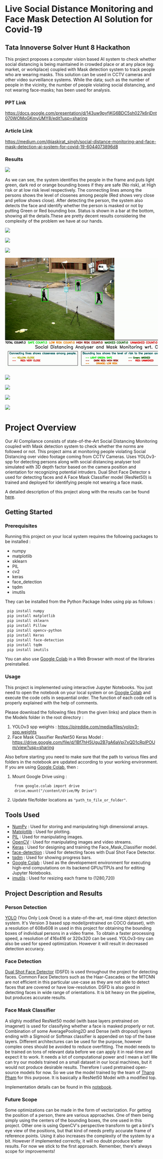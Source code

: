 # Live Social Distance Monitoring and Face Mask Detection AI Solution for Covid-19

## Tata Innoverse Solver Hunt 8 Hackathon

This project proposes a computer vision based AI system to check whether social distancing is being maintained in crowded place or at any place (eg: market, or workplace) coupled with Mask detection system to track people who are wearing masks. This solution can be used in CCTV cameras and other video surveillance systems. While the data; such as the number of people in the vicinity, the number of people violating social distancing, and not wearing face-masks; has been used for analysis.

### PPT Link

https://docs.google.com/presentation/d/143uw9pyfjKG6BDC5sh027k6rjDnt070WOMoGKmyUMY8/edit?usp=sharing

### Article Link

https://medium.com/@jaskirat_singh/social-distance-monitoring-and-face-mask-detection-ai-system-for-covid-19-6044073896d8

### Results

 ![](Result.gif)
 
As we can see, the system identifies the people in the frame and puts light green, dark red or orange bounding boxes if they are safe (No risk), at High risk or at low risk level respectively. The connecting lines among the persons shows the level of closenes among people (Red shows very close and yellow shows close). After detecting the person, the system also detects the face and identify whether the person is masked or not by putting Green or Red bounding box. Status is shown in a bar at the bottom, showing all the details.These are pretty decent results considering the complexity of the problem we have at our hands.
 
 ![](Result1.gif)

  ![](Result2.gif)
  
  ![](Result4.gif)

  ![](Result3.gif)

  ![](Result5.gif)

  ![](Result6.gif)
  
  ![](Result7.gif)
  
  ![](Result8.gif)

# Project Overview
Our AI Compliance consists of state-of-the-Art Social Distancing Monitoring coupled with Mask detection system to check whether the norms are followed or not. This project aims at monitoring people violating Social Distancing over video footage coming from CCTV Cameras. Uses YOLOv3-spp for detecting persons along with social distancing analyser tool simulated with 3D depth factor based on the camera position and orientation for recognizing potential intruders. Dual Shot Face Detector s used for detecting faces and A Face Mask Classifier model (ResNet50) is trained and deployed for identifying people not wearing a face mask.

A detailed description of this project along with the results can be found [here](#project-description-and-results).

## Getting Started

### Prerequisites
Running this project on your local system requires the following packages to be installed :

* numpy
* matplotlib
* sklearn
* PIL
* cv2
* keras 
* face_detection
* tqdm
* imutils

They can be installed from the Python Package Index using pip as follows :
 
     pip install numpy
     pip install matplotlib
     pip install sklearn
     pip install Pillow
     pip install opencv-python
     pip install Keras
     pip install face-detection
     pip install tqdm
     pip install imutils
     
You can also use [Google Colab](https://colab.research.google.com/) in a Web Browser with most of the libraries preinstalled.

### Usage
This project is implemented using interactive Jupyter Notebooks. You just need to open the notebook on your local system or on [Google Colab](https://colab.research.google.com/) and execute the code cells in sequential order. The function of each code cell is properly explained with the help of comments.

Please download the following files (from the given links) and place them in the Models folder in the root directory :
1. YOLOv3 spp weights :  https://pjreddie.com/media/files/yolov3-spp.weights
2. Face Mask Classifier ResNet50 Keras Model : https://drive.google.com/file/d/1Bf7hH5Ugu2B7gA6aVpi7xQD1cRpIPOUm/view?usp=sharing

Also before starting you need to make sure that the path to various files and folders in the notebook are updated according to your working environment. If you are using [Google Colab](https://colab.research.google.com/), then :
1. Mount Google Drive using : 

        from google.colab import drive
        drive.mount("/content/drive/My Drive")
        
2. Update file/folder locations as `"path_to_file_or_folder"`.

## Tools Used
* [NumPy](https://numpy.org/) : Used for storing and manipulating high dimensional arrays.
* [Matplotlib](https://matplotlib.org/) : Used for plotting.
* [PIL](https://pillow.readthedocs.io/en/stable/) : Used for manipulating images.
* [OpenCV](https://opencv.org/) : Used for manipulating images and video streams.
* [Keras](https://keras.io/) : Used for designing and training the Face_Mask_Classifier model.
* [face-detection](https://github.com/hukkelas/DSFD-Pytorch-Inference) : Used for detecting faces with Dual Shot Face Detector.
* [tqdm](https://github.com/tqdm/tqdm) : Used for showing progress bars.
* [Google Colab](https://colab.research.google.com/) : Used as the developement environment for executing high-end computations on its backend GPUs/TPUs and for editing Jupyter Notebooks. 
* [imutils](https://pypi.org/project/imutils/) : Used for resizing each frame to (1280,720)

## Project Description and Results
### Person Detection
[YOLO](https://pjreddie.com/darknet/yolo/) (You Only Look Once) is a state-of-the-art, real-time object detection system. It's Version 3 based spp model(pretrained on COCO dataset), with a resolution of 608x608 in used in this project for obtaining the bounding boxes of individual persons in a video frame. To obtain a faster processing speed, a resolution of 416x416 or 320x320 can be used. YOLOv3-tiny can also be used for speed optimization. However it will result in decreased detection accuracy.


### Face Detection
[Dual Shot Face Detector](https://github.com/Tencent/FaceDetection-DSFD) (DSFD) is used throughout the project for detecting faces. Common Face Detectors such as the Haar-Cascades or the MTCNN are not efficient in this particular use-case as they are not able to detect faces that are covered or have low-resolution. DSFD is also good in detecting faces in wide range of orientations. It is bit heavy on the pipeline, but produces accurate results.

### Face Mask Classifier
A slighly modified ResNet50 model (with base layers pretrained on imagenet) is used for classifying whether a face is masked properly or not. Combination of some AveragePooling2D and Dense (with dropout) layers ending with a Sigmoid or Softmax classifier is appended on top of the base layers. Different architectures can be used for the purpose, however complex ones should be avoided to reduce overfitting. The model needs to be trained on tons of relevant data before we can apply it in real-time and expect it to work. It needs a lot of computational power and I mean a lot! We can try our models trained on a small dataset in our local machines, but it would not produce desirable results. Therefore I used pretrained open-source models for now. So we use the model trained by the team of [Thang Pham](https://github.com/aome510/Mask-Classifier) for this purpose. It is basically a ResNet50 Model with a modified top.

Implementation details can be found in this [notebook](https://github.com/jaskirat111/Social-Distancing-Analyser-and-Mask-Monitoring-AI-system-wrt-Covid-19/blob/master/Social_Distancing_Monitor_Face_mask_Detection.ipynb). 


### Future Scope
Some optimizations can be made in the form of vectorization. For getting the position of a person, there are various approaches. One of them being simply using the centers of the bounding boxes, the one used in this project. Other one is using OpenCV's perspective transform to get a bird's eye view of the positions, but that kind of needs pretty accurate frame of reference points. Using it also increases the complexity of the system by a bit. However if implemented correctly, it will no doubt produce better results. For now we stick to the first approach. Remember, there's always scope for improvements!



